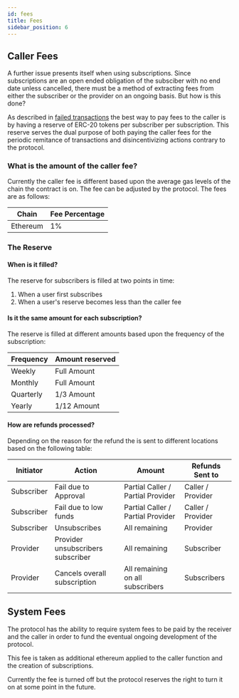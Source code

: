 ```yaml
---
id: fees
title: Fees
sidebar_position: 6
---
```


## Caller Fees

A further issue presents itself when using subscriptions. Since subscriptions are an open ended obligation of the subsciber with no end date unless cancelled, there must be a method of extracting fees from either the subscriber or the provider on an ongoing basis. But how is this done? 

As described in [failed transactions](./04_failed_transactions) the best way to pay fees to the caller is by having a reserve of ERC-20 tokens per subscriber per subscription. This reserve serves the dual purpose of both paying the caller fees for the periodic remitance of transactions and disincentivizing actions contrary to the protocol. 

### What is the amount of the caller fee?

Currently the caller fee is different based upon the average gas levels of the chain the contract is on. The fee can be adjusted by the protocol. The fees are as follows:

| Chain | Fee Percentage |
|---|---|
| Ethereum | 1% |


### The Reserve

#### When is it filled?

The reserve for subscribers is filled at two points in time:

1. When a user first subscribes 
2. When a user's reserve becomes less than the caller fee

#### Is it the same amount for each subscription?

The reserve is filled at different amounts based upon the frequency of the subscription:

| Frequency | Amount reserved | 
|---|---|
| Weekly | Full Amount |
| Monthly | Full Amount |
| Quarterly | 1/3 Amount |
| Yearly | 1/12 Amount |

#### How are refunds processed?

Depending on the reason for the refund the is sent to different locations based on the following table:

| Initiator | Action | Amount | Refunds Sent to |
|---|---|---|---|
| Subscriber | Fail due to Approval | Partial Caller / Partial Provider | Caller / Provider |
| Subscriber | Fail due to low funds | Partial Caller / Partial Provider | Caller / Provider |
| Subscriber | Unsubscribes | All remaining | Provider | 
| Provider | Provider unsubscribers subscriber | All remaining | Subscriber |
| Provider | Cancels overall subscription | All remaining on all subscribers | Subscribers |

## System Fees

The protocol has the ability to require system fees to be paid by the receiver and the caller in order to fund the eventual ongoing development of the protocol. 

This fee is taken as additional ethereum applied to the caller function and the creation of subscriptions. 

Currently the fee is turned off but the protocol reserves the right to turn it on at some point in the future. 




